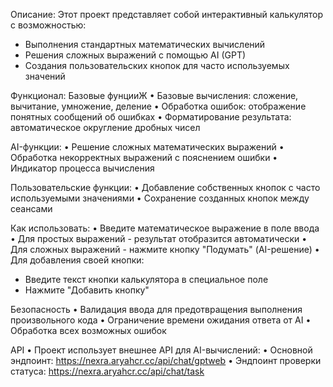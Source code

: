Описание:
Этот проект представляет собой интерактивный калькулятор с возможностью:
  - Выполнения стандартных математических вычислений
  - Решения сложных выражений с помощью AI (GPT)
  - Создания пользовательских кнопок для часто используемых значений

Функционал:
  Базовые фунцииЖ
  • Базовые вычисления: сложение, вычитание, умножение, деление
  • Обработка ошибок: отображение понятных сообщений об ошибках
  • Форматирование результата: автоматическое округление дробных чисел

  AI-функции:
  • Решение сложных математических выражений
  • Обработка некорректных выражений с пояснением ошибки
  • Индикатор процесса вычисления

Пользовательские функции:
• Добавление собственных кнопок с часто используемыми значениями
• Сохранение созданных кнопок между сеансами

Как использовать:
• Введите математическое выражение в поле ввода
• Для простых выражений - результат отобразится автоматически
• Для сложных выражений - нажмите кнопку "Подумать" (AI-решение)
• Для добавления своей кнопки:
  - Введите текст кнопки калькулятора в специальное поле
  - Нажмите "Добавить кнопку"

Безопасность
• Валидация ввода для предотвращения выполнения произвольного кода
• Ограничение времени ожидания ответа от AI
• Обработка всех возможных ошибок

API
• Проект использует внешнее API для AI-вычислений:
• Основной эндпоинт: https://nexra.aryahcr.cc/api/chat/gptweb
• Эндпоинт проверки статуса: https://nexra.aryahcr.cc/api/chat/task
